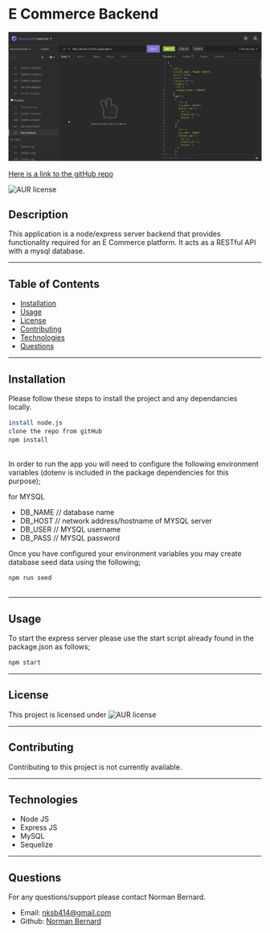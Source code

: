 # E Commerce Backend
 
  
  ![Screenshot](https://github.com/Normksb/E-Commerce-Back-End/blob/main/images/screenshot.png)
  
[Here is a link to the gitHub repo](https://github.com/Normksb/E-Commerce-Back-End)  

![AUR license](https://img.shields.io/static/v1?label=License&message=MIT&color=blue)

## Description
This application is a node/express server backend that provides functionality required for an E Commerce platform. It acts as a RESTful API with a mysql database.


---
## Table of Contents

- [Installation](#installation)
- [Usage](#usage)
- [License](#license)
- [Contributing](#contributing)
- [Technologies](#technologies)
- [Questions](#questions)

---
## Installation  
  
Please follow these steps to install the project and any dependancies locally.

```bash
install node.js
clone the repo from gitHub
npm install
 
```

In order to run the app you will need to configure the following environment variables (dotenv is included in the package dependencies for this purpose);

for MYSQL
- DB_NAME  // database name
- DB_HOST  // network address/hostname of MYSQL server
- DB_USER  // MYSQL username
- DB_PASS  // MYSQL password

Once you have configured your environment variables you may create database seed data using the following;

```bash
npm run seed
 
```

---
## Usage

 
To start the express server please use the start script already found in the package.json as follows;

```bash
npm start
```


---
## License

This project is licensed under ![AUR license](https://img.shields.io/static/v1?label=License&message=MIT&color=blue)

---
## Contributing

Contributing to this project is not currently available.


---

## Technologies


- Node JS
- Express JS
- MySQL
- Sequelize

---

## Questions

For any questions/support please contact Norman Bernard.  
- Email: nksb414@gmail.com
- Github: [Norman Bernard](https://github.com/Normksb)
